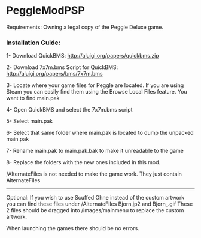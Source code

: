 # PeggleModPSP


Requirements: Owning a legal copy of the Peggle Deluxe game.

### Installation Guide:

1- Download QuickBMS: http://aluigi.org/papers/quickbms.zip

2- Download 7x7m.bms Script for QuickBMS: http://aluigi.org/papers/bms/7x7m.bms

3- Locate where your game files for Peggle are located. If you are using Steam you can easily find them using the Browse Local Files feature. You want to find main.pak

4- Open QuickBMS and select the 7x7m.bms script

5- Select main.pak

6- Select that same folder where main.pak is located to dump the unpacked main.pak

7- Rename main.pak to main.pak.bak to make it unreadable to the game

8- Replace the folders with the new ones included in this mod. 

/AlternateFiles is not needed to make the game work. They just contain AlternateFiles

---

Optional: If you wish to use Scuffed Ohne instead of the custom artwork you can find these files under /AlternateFiles Bjorn.jp2 and Bjorn_.gif 
These 2 files should be dragged into /images/mainmenu to replace the custom artwork. 

When launching the games there should be no errors.
